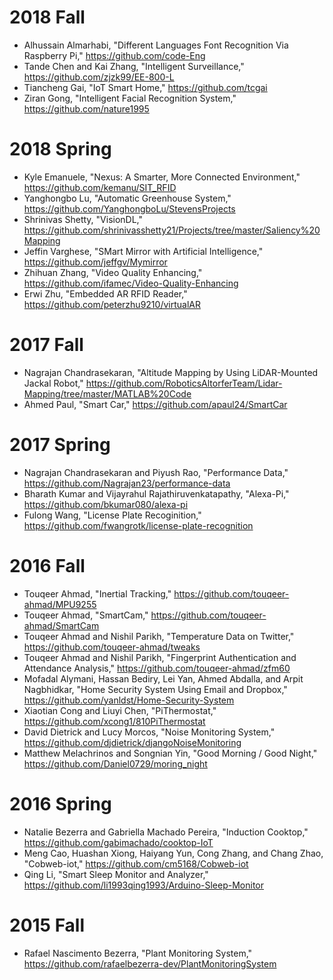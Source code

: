 # 2018 Fall

* Alhussain Almarhabi, "Different Languages Font Recognition Via Raspberry Pi," https://github.com/code-Eng
* Tande Chen and Kai Zhang, "Intelligent Surveillance," https://github.com/zjzk99/EE-800-L
* Tiancheng Gai, "IoT Smart Home," https://github.com/tcgai
* Ziran Gong, "Intelligent Facial Recognition System," https://github.com/nature1995

# 2018 Spring

* Kyle Emanuele, "Nexus: A Smarter, More Connected Environment," https://github.com/kemanu/SIT_RFID
* Yanghongbo Lu, "Automatic Greenhouse System," https://github.com/YanghongboLu/StevensProjects
* Shrinivas Shetty, "VisionDL," https://github.com/shrinivasshetty21/Projects/tree/master/Saliency%20Mapping
* Jeffin Varghese, "SMart Mirror with Artificial Intelligence," https://github.com/jeffgv/Mymirror
* Zhihuan Zhang, "Video Quality Enhancing," https://github.com/ifamec/Video-Quality-Enhancing
* Erwi Zhu, "Embedded AR RFID Reader," https://github.com/peterzhu9210/virtualAR

# 2017 Fall

* Nagrajan Chandrasekaran, "Altitude Mapping by Using LiDAR-Mounted Jackal Robot," https://github.com/RoboticsAltorferTeam/Lidar-Mapping/tree/master/MATLAB%20Code
* Ahmed Paul, "Smart Car," https://github.com/apaul24/SmartCar


# 2017 Spring

* Nagrajan Chandrasekaran and Piyush Rao, "Performance Data," https://github.com/Nagrajan23/performance-data
* Bharath Kumar and Vijayrahul Rajathiruvenkatapathy, "Alexa-Pi," https://github.com/bkumar080/alexa-pi
* Fulong Wang, "License Plate Recoginition," https://github.com/fwangrotk/license-plate-recognition

# 2016 Fall

* Touqeer Ahmad, "Inertial Tracking," https://github.com/touqeer-ahmad/MPU9255
* Touqeer Ahmad, "SmartCam," https://github.com/touqeer-ahmad/SmartCam
* Touqeer Ahmad and Nishil Parikh, "Temperature Data on Twitter," https://github.com/touqeer-ahmad/tweaks
* Touqeer Ahmad and Nishil Parikh, "Fingerprint Authentication and Attendance Analysis," https://github.com/touqeer-ahmad/zfm60
* Mofadal Alymani, Hassan Bediry, Lei Yan, Ahmed Abdalla, and Arpit Nagbhidkar, "Home Security System Using Email and Dropbox,"
https://github.com/yanldst/Home-Security-System
* Xiaotian Cong and Liuyi Chen, "PiThermostat," https://github.com/xcong1/810PiThermostat
* David Dietrick and Lucy Morcos, "Noise Monitoring System," https://github.com/djdietrick/djangoNoiseMonitoring
* Matthew Melachrinos and Songnian Yin, "Good Morning / Good Night," https://github.com/Daniel0729/moring_night

# 2016 Spring

* Natalie Bezerra and Gabriella Machado Pereira, "Induction Cooktop," https://github.com/gabimachado/cooktop-IoT
* Meng Cao, Huashan Xiong, Haiyang Yun, Cong Zhang, and Chang Zhao, "Cobweb-iot," https://github.com/cm5168/Cobweb-iot
* Qing Li, "Smart Sleep Monitor and Analyzer," https://github.com/li1993qing1993/Arduino-Sleep-Monitor

# 2015 Fall

* Rafael Nascimento Bezerra, "Plant Monitoring System," https://github.com/rafaelbezerra-dev/PlantMonitoringSystem
